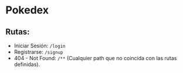 # Pokedex

## Rutas:

- Iniciar Sesión: `/login`
- Registrarse: `/signup`
- 404 - Not Found: `/**` (Cualquier path que no coincida con las rutas definidas).